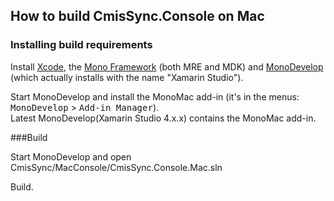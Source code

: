 ## How to build CmisSync.Console on Mac

### Installing build requirements

Install [Xcode](https://developer.apple.com/xcode/), the [Mono Framework](http://www.mono-project.com/) (both MRE and MDK) and [MonoDevelop](http://monodevelop.com/) (which actually installs with the name "Xamarin Studio").

Start MonoDevelop and install the MonoMac add-in (it's in the menus: <tt>MonoDevelop</tt> > <tt>Add-in Manager</tt>).  
Latest MonoDevelop(Xamarin Studio 4.x.x) contains the MonoMac add-in.

###Build

Start MonoDevelop and open CmisSync/MacConsole/CmisSync.Console.Mac.sln

Build.
